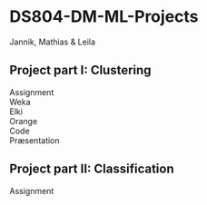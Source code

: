 # DS804-DM-ML-Projects
Jannik, Mathias & Leila

## Project part I: Clustering
Assignment <br>
Weka <br>
Elki <br>
Orange <br>
Code <br>
Præsentation <br>


## Project part II: Classification
Assignment <br>
